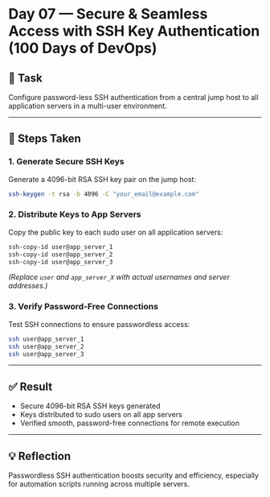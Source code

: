 # Day 07 — Secure & Seamless Access with SSH Key Authentication (100 Days of DevOps)

## 🔑 Task
Configure password-less SSH authentication from a central jump host to all application servers in a multi-user environment.

---

## 🧭 Steps Taken

### 1. Generate Secure SSH Keys
Generate a 4096-bit RSA SSH key pair on the jump host:
```bash
ssh-keygen -t rsa -b 4096 -C "your_email@example.com"
```

### 2. Distribute Keys to App Servers
Copy the public key to each sudo user on all application servers:
```bash
ssh-copy-id user@app_server_1
ssh-copy-id user@app_server_2
ssh-copy-id user@app_server_3
```
*(Replace `user` and `app_server_X` with actual usernames and server addresses.)*

### 3. Verify Password-Free Connections
Test SSH connections to ensure passwordless access:
```bash
ssh user@app_server_1
ssh user@app_server_2
ssh user@app_server_3
```

---

## ✅ Result
- Secure 4096-bit RSA SSH keys generated
- Keys distributed to sudo users on all app servers
- Verified smooth, password-free connections for remote execution

---

## 💡 Reflection
Passwordless SSH authentication boosts security and efficiency, especially for automation scripts running across multiple servers.
